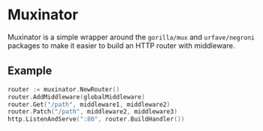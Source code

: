 # Muxinator

Muxinator is a simple wrapper around the `gorilla/mux` and `urfave/negroni` packages to make it easier to build an HTTP router with middleware.

## Example

```go
router := muxinator.NewRouter()
router.AddMiddleware(globalMiddleware)
router.Get("/path", middleware1, middleware2)
router.Patch("/path", middleware2, middleware3)
http.ListenAndServe(":80", router.BuildHandler())
```
